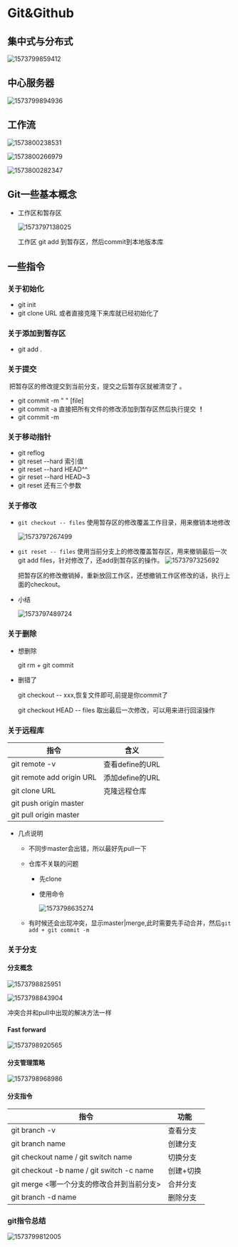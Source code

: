 # Git&Github

## 集中式与分布式

![1573799859412](assets/1573799859412.png)

## 中心服务器

![1573799894936](assets/1573799894936.png)

## 工作流

![1573800238531](assets/1573800238531.png)

![1573800266979](assets/1573800266979.png)

![1573800282347](assets/1573800282347.png)



## Git一些基本概念

- 工作区和暂存区

  ![1573797138025](assets/1573797138025.png)

  工作区 git add 到暂存区，然后commit到本地版本库

## 一些指令

### 关于初始化

- git init
- git clone URL 或者直接克隆下来库就已经初始化了

### 关于添加到暂存区 

- git add .

### 关于提交

 把暂存区的修改提交到当前分支，提交之后暂存区就被清空了 。

- git commit -m " " [file]
- git commit -a 直接把所有文件的修改添加到暂存区然后执行提交 **！**
- git commit -m

### 关于移动指针

- git reflog
- git reset --hard 索引值
- git reset --hard HEAD^^
- gir reset --hard HEAD~3
- git reset 还有三个参数

### 关于修改

- `git checkout -- files` 使用暂存区的修改覆盖工作目录，用来撤销本地修改

  ![1573797267499](assets/1573797267499.png)

- `git reset -- files` 使用当前分支上的修改覆盖暂存区，用来撤销最后一次 git add files，针对修改了，还add到暂存区的操作。
  ![1573797325692](assets/1573797325692.png)

  把暂存区的修改撤销掉，重新放回工作区，还想撤销工作区修改的话，执行上面的checkout。

- 小结

  ![1573797489724](assets/1573797489724.png)

 

 

 

 

 

 

### 关于删除

- 想删除

  git rm  +  git commit

- 删错了

  git checkout -- xxx,恢复文件即可,前提是你commit了

  git checkout HEAD -- files 取出最后一次修改，可以用来进行回滚操作

### 关于远程库

| 指令                      | 含义            |
| ------------------------- | --------------- |
| git remote -v             | 查看define的URL |
| git remote add origin URL | 添加define的URL |
| git clone URL             | 克隆远程仓库    |
| git push origin master    |                 |
| git pull origin master    |                 |

- 几点说明

  - 不同步master会出错，所以最好先pull一下

  - 仓库不关联的问题

    - 先clone

    - 使用命令

      ![1573798635274](assets/1573798635274.png)

  - 有时候还会出现冲突，显示master|merge,此时需要先手动合并，然后```git add + git commit -m```

### 关于分支

#### 分支概念

![1573798825951](assets/1573798825951.png)

![1573798843904](assets/1573798843904.png)

冲突合并和pull中出现的解决方法一样

#### Fast forward

![1573798920565](assets/1573798920565.png)

#### 分支管理策略

![1573798968986](assets/1573798968986.png)

#### 分支指令

| 指令                                       | 功能      |
| ------------------------------------------ | --------- |
| git branch -v                              | 查看分支  |
| git branch name                            | 创建分支  |
| git checkout name / git switch name        | 切换分支  |
| git checkout -b name / git switch -c name  | 创建+切换 |
| git merge <哪一个分支的修改合并到当前分支> | 合并分支  |
| git branch -d name                         | 删除分支  |

###   git指令总结

![1573799812005](assets/1573799812005.png) 